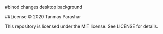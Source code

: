 #binod
changes desktop background




##License
© 2020 Tanmay Parashar

This repository is licensed under the MIT license. See LICENSE for details.
